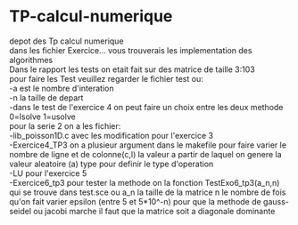 # TP-calcul-numerique
depot des Tp calcul numerique  
dans les fichier Exercice... vous trouverais les implementation des algorithmes  
Dans le rapport les tests on etait fait sur des matrice de taille 3:103  
pour faire les Test veuillez regarder le fichier test ou:  
  -a est le nombre d'interation   
  -n la taille de depart  
  -dans le test de l'exercice 4 on peut faire un choix entre les deux methode 0=lsolve 1=usolve  
  pour la serie 2 on a les fichier:  
    -lib_poisson1D.c avec les modification pour l'exercice 3  
    -Exercice4_TP3 on a plusieur argument dans le makefile pour faire varier le nombre de ligne et de colonne(c,l) la valeur a partir de laquel on genere la valeur aleatoire (a) type pour definir le type d'operation  
    -LU pour l'exercice 5  
    -Exercice6_tp3 pour tester la methode on la fonction TestExo6_tp3(a_n,n) qui se trouve dans test.sce ou a_n la taille de la matrice n le nombre de fois qu'on fait varier epsilon (entre 5 et 5*10^-n) pour que la methode de gauss-seidel ou jacobi marche il faut que la matrice soit a diagonale dominante 
    
